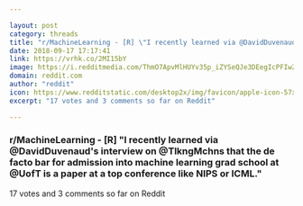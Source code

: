 ```yaml
---

layout: post
category: threads
title: "r/MachineLearning - [R] \"I recently learned via @DavidDuvenaud's interview on @TlkngMchns that the de facto bar for admission into machine learning grad school at @UofT is a paper at a top conference like NIPS or ICML.\""
date: 2018-09-17 17:17:41
link: https://vrhk.co/2MI15bY
image: https://i.redditmedia.com/ThmO7ApvMlHUYv35p_iZYSeQJe3DEegIcPFIwZSX7f0.jpg?s=f90aaef6a8747f3c3cced419232c62ed
domain: reddit.com
author: "reddit"
icon: https://www.redditstatic.com/desktop2x/img/favicon/apple-icon-57x57.png
excerpt: "17 votes and 3 comments so far on Reddit"

---
```


### r/MachineLearning - [R] "I recently learned via @DavidDuvenaud's interview on @TlkngMchns that the de facto bar for admission into machine learning grad school at @UofT is a paper at a top conference like NIPS or ICML."

17 votes and 3 comments so far on Reddit